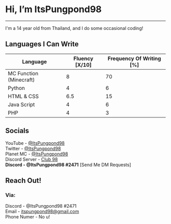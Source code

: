 # Hi, I’m ItsPungpond98
***
I'm a 14 year old from Thailand, and I do some occasional coding!
## Languages I Can Write
| Language | Fluency [X/10] | Frequency Of Writing [%] |
|----------|---------|---------------------|
| MC Function (Minecraft) | 8 | 70 |
| Python | 4 | 6 |
| HTML & CSS | 6.5 | 15 |
| Java Script | 4 | 6 |
| PHP | 4 | 3 |
## Socials 
YouTube - [@ItsPungpond98](https://www.youtube.com/@ItsPungpond98) <br>
Twitter - [@ItsPungpond98](https://twitter.com/ItsPungpond98)<br>
Planet MC - [@ItsPungpond98](https://www.planetminecraft.com/member/itspungpond98/)<br>
Discord Server - [Club 98](https://discord.com/invite/4PRUZgPmwN)<br>
**Discord - @ItsPungpond98 #2471** [Send Me DM Requests]
## Reach Out!
### Via: <br>
Discord - @ItsPungpond98 #2471 <br>
Email - [itspungpond98@gmail.com](mailto:itspungpond98@gmail.com)<br>
Phone Numer - No u!
<!---
ItsPungpond98/ItsPungpond98 is a ✨ special ✨ repository because its `README.md` (this file) appears on your GitHub profile.
You can click the Preview link to take a look at your changes.
--->
